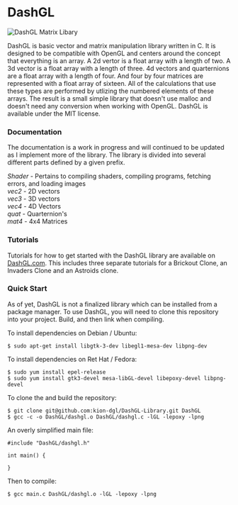 # DashGL

![DashGL Matrix Libary](https://repository-images.githubusercontent.com/86554823/aee6e27c-0517-4566-8d2e-7a31bcb04d1d)

DashGL is basic vector and matrix manipulation library written in C. It is designed to be compatible with OpenGL and centers around the concept that everything is an array. A 2d vertor is a float array with a length of two. A 3d vector is a float array with a length of three. 4d vectors and quarternions are a float array with a length of four. And four by four matrices are represented with a float array of sixteen. All of the calculations that use these types are performed by utlizing the numbered elements of these arrays. The result is a small simple library that doesn't use malloc and doesn't need any conversion when working with OpenGL. DashGL is available under the MIT license.

### Documentation

The documentation is a work in progress and will continued to be updated as I implement more of the library. The library is divided into several different parts defined by a given prefix.

*Shader* - Pertains to compiling shaders, compiling programs, fetching errors, and loading images  
*vec2* - 2D vectors  
*vec3* - 3D vectors  
*vec4* - 4D Vectors  
*quat* - Quarternion's  
*mat4* - 4x4 Matrices  

### Tutorials

Tutorials for how to get started with the DashGL library are available on [DashGL.com](https://dashgl.com/). This includes three separate tutorials for a Brickout Clone, an Invaders Clone and an Astroids clone.

### Quick Start

As of yet, DashGL is not a finalized library which can be installed from a package manager. To use DashGL, you will need to clone this repository into your project. Build, and then link when compiling.

To install dependencies on Debian / Ubuntu:
```
$ sudo apt-get install libgtk-3-dev libegl1-mesa-dev libpng-dev
```

To install dependencies on Ret Hat / Fedora:
```
$ sudo yum install epel-release
$ sudo yum install gtk3-devel mesa-libGL-devel libepoxy-devel libpng-devel
```

To clone the and build the repository:
```
$ git clone git@github.com:kion-dgl/DashGL-Library.git DashGL
$ gcc -c -o DashGL/dashgl.o DashGL/dashgl.c -lGL -lepoxy -lpng
```

An overly simplified main file:

```
#include "DashGL/dashgl.h"

int main() {

}
```

Then to compile:
```
$ gcc main.c DashGL/dashgl.o -lGL -lepoxy -lpng
```
